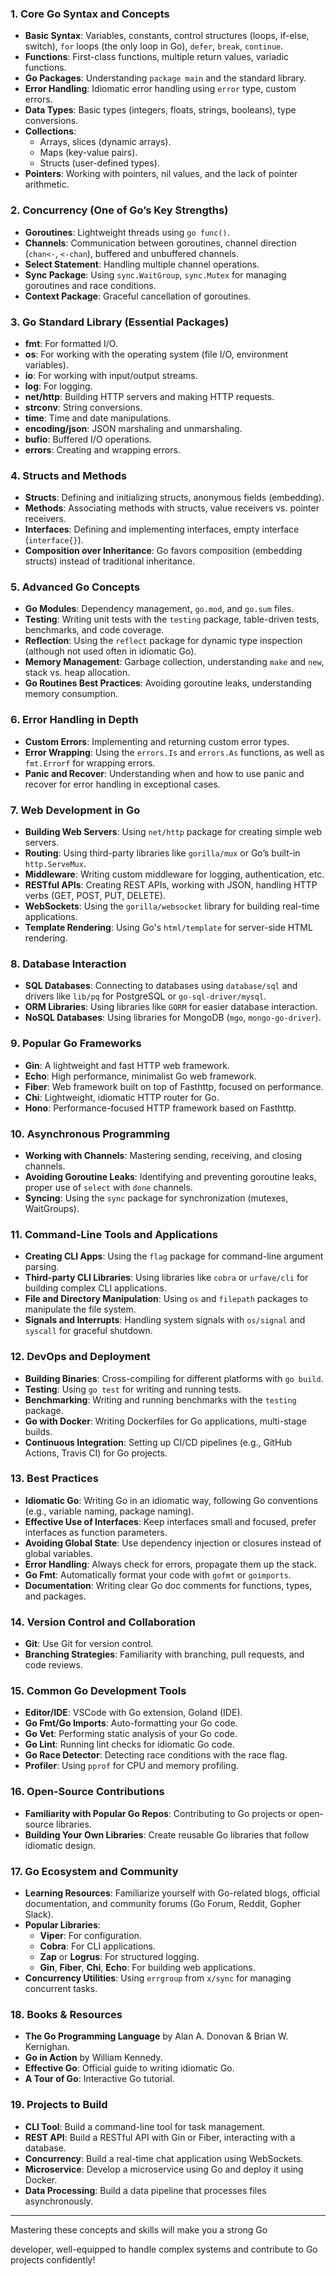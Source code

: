 
### 1. **Core Go Syntax and Concepts**
   - **Basic Syntax**: Variables, constants, control structures (loops, if-else, switch), `for` loops (the only loop in Go), `defer`, `break`, `continue`.
   - **Functions**: First-class functions, multiple return values, variadic functions.
   - **Go Packages**: Understanding `package main` and the standard library.
   - **Error Handling**: Idiomatic error handling using `error` type, custom errors.
   - **Data Types**: Basic types (integers, floats, strings, booleans), type conversions.
   - **Collections**:
     - Arrays, slices (dynamic arrays).
     - Maps (key-value pairs).
     - Structs (user-defined types).
   - **Pointers**: Working with pointers, nil values, and the lack of pointer arithmetic.

### 2. **Concurrency (One of Go’s Key Strengths)**
   - **Goroutines**: Lightweight threads using `go func()`.
   - **Channels**: Communication between goroutines, channel direction (`chan<-`, `<-chan`), buffered and unbuffered channels.
   - **Select Statement**: Handling multiple channel operations.
   - **Sync Package**: Using `sync.WaitGroup`, `sync.Mutex` for managing goroutines and race conditions.
   - **Context Package**: Graceful cancellation of goroutines.

### 3. **Go Standard Library (Essential Packages)**
   - **fmt**: For formatted I/O.
   - **os**: For working with the operating system (file I/O, environment variables).
   - **io**: For working with input/output streams.
   - **log**: For logging.
   - **net/http**: Building HTTP servers and making HTTP requests.
   - **strconv**: String conversions.
   - **time**: Time and date manipulations.
   - **encoding/json**: JSON marshaling and unmarshaling.
   - **bufio**: Buffered I/O operations.
   - **errors**: Creating and wrapping errors.

### 4. **Structs and Methods**
   - **Structs**: Defining and initializing structs, anonymous fields (embedding).
   - **Methods**: Associating methods with structs, value receivers vs. pointer receivers.
   - **Interfaces**: Defining and implementing interfaces, empty interface (`interface{}`).
   - **Composition over Inheritance**: Go favors composition (embedding structs) instead of traditional inheritance.

### 5. **Advanced Go Concepts**
   - **Go Modules**: Dependency management, `go.mod`, and `go.sum` files.
   - **Testing**: Writing unit tests with the `testing` package, table-driven tests, benchmarks, and code coverage.
   - **Reflection**: Using the `reflect` package for dynamic type inspection (although not used often in idiomatic Go).
   - **Memory Management**: Garbage collection, understanding `make` and `new`, stack vs. heap allocation.
   - **Go Routines Best Practices**: Avoiding goroutine leaks, understanding memory consumption.

### 6. **Error Handling in Depth**
   - **Custom Errors**: Implementing and returning custom error types.
   - **Error Wrapping**: Using the `errors.Is` and `errors.As` functions, as well as `fmt.Errorf` for wrapping errors.
   - **Panic and Recover**: Understanding when and how to use panic and recover for error handling in exceptional cases.

### 7. **Web Development in Go**
   - **Building Web Servers**: Using `net/http` package for creating simple web servers.
   - **Routing**: Using third-party libraries like `gorilla/mux` or Go’s built-in `http.ServeMux`.
   - **Middleware**: Writing custom middleware for logging, authentication, etc.
   - **RESTful APIs**: Creating REST APIs, working with JSON, handling HTTP verbs (GET, POST, PUT, DELETE).
   - **WebSockets**: Using the `gorilla/websocket` library for building real-time applications.
   - **Template Rendering**: Using Go's `html/template` for server-side HTML rendering.

### 8. **Database Interaction**
   - **SQL Databases**: Connecting to databases using `database/sql` and drivers like `lib/pq` for PostgreSQL or `go-sql-driver/mysql`.
   - **ORM Libraries**: Using libraries like `GORM` for easier database interaction.
   - **NoSQL Databases**: Using libraries for MongoDB (`mgo`, `mongo-go-driver`).

### 9. **Popular Go Frameworks**
   - **Gin**: A lightweight and fast HTTP web framework.
   - **Echo**: High performance, minimalist Go web framework.
   - **Fiber**: Web framework built on top of Fasthttp, focused on performance.
   - **Chi**: Lightweight, idiomatic HTTP router for Go.
   - **Hono**: Performance-focused HTTP framework based on Fasthttp.

### 10. **Asynchronous Programming**
   - **Working with Channels**: Mastering sending, receiving, and closing channels.
   - **Avoiding Goroutine Leaks**: Identifying and preventing goroutine leaks, proper use of `select` with `done` channels.
   - **Syncing**: Using the `sync` package for synchronization (mutexes, WaitGroups).

### 11. **Command-Line Tools and Applications**
   - **Creating CLI Apps**: Using the `flag` package for command-line argument parsing.
   - **Third-party CLI Libraries**: Using libraries like `cobra` or `urfave/cli` for building complex CLI applications.
   - **File and Directory Manipulation**: Using `os` and `filepath` packages to manipulate the file system.
   - **Signals and Interrupts**: Handling system signals with `os/signal` and `syscall` for graceful shutdown.

### 12. **DevOps and Deployment**
   - **Building Binaries**: Cross-compiling for different platforms with `go build`.
   - **Testing**: Using `go test` for writing and running tests.
   - **Benchmarking**: Writing and running benchmarks with the `testing` package.
   - **Go with Docker**: Writing Dockerfiles for Go applications, multi-stage builds.
   - **Continuous Integration**: Setting up CI/CD pipelines (e.g., GitHub Actions, Travis CI) for Go projects.

### 13. **Best Practices**
   - **Idiomatic Go**: Writing Go in an idiomatic way, following Go conventions (e.g., variable naming, package naming).
   - **Effective Use of Interfaces**: Keep interfaces small and focused, prefer interfaces as function parameters.
   - **Avoiding Global State**: Use dependency injection or closures instead of global variables.
   - **Error Handling**: Always check for errors, propagate them up the stack.
   - **Go Fmt**: Automatically format your code with `gofmt` or `goimports`.
   - **Documentation**: Writing clear Go doc comments for functions, types, and packages.

### 14. **Version Control and Collaboration**
   - **Git**: Use Git for version control.
   - **Branching Strategies**: Familiarity with branching, pull requests, and code reviews.

### 15. **Common Go Development Tools**
   - **Editor/IDE**: VSCode with Go extension, Goland (IDE).
   - **Go Fmt/Go Imports**: Auto-formatting your Go code.
   - **Go Vet**: Performing static analysis of your Go code.
   - **Go Lint**: Running lint checks for idiomatic Go code.
   - **Go Race Detector**: Detecting race conditions with the race flag.
   - **Profiler**: Using `pprof` for CPU and memory profiling.

### 16. **Open-Source Contributions**
   - **Familiarity with Popular Go Repos**: Contributing to Go projects or open-source libraries.
   - **Building Your Own Libraries**: Create reusable Go libraries that follow idiomatic design.

### 17. **Go Ecosystem and Community**
   - **Learning Resources**: Familiarize yourself with Go-related blogs, official documentation, and community forums (Go Forum, Reddit, Gopher Slack).
   - **Popular Libraries**:
     - **Viper**: For configuration.
     - **Cobra**: For CLI applications.
     - **Zap** or **Logrus**: For structured logging.
     - **Gin**, **Fiber**, **Chi**, **Echo**: For building web applications.
   - **Concurrency Utilities**: Using `errgroup` from `x/sync` for managing concurrent tasks.

### 18. **Books & Resources**
   - **The Go Programming Language** by Alan A. Donovan & Brian W. Kernighan.
   - **Go in Action** by William Kennedy.
   - **Effective Go**: Official guide to writing idiomatic Go.
   - **A Tour of Go**: Interactive Go tutorial.

### 19. **Projects to Build**
   - **CLI Tool**: Build a command-line tool for task management.
   - **REST API**: Build a RESTful API with Gin or Fiber, interacting with a database.
   - **Concurrency**: Build a real-time chat application using WebSockets.
   - **Microservice**: Develop a microservice using Go and deploy it using Docker.
   - **Data Processing**: Build a data pipeline that processes files asynchronously.

---

Mastering these concepts and skills will make you a strong Go

 developer, well-equipped to handle complex systems and contribute to Go projects confidently!
